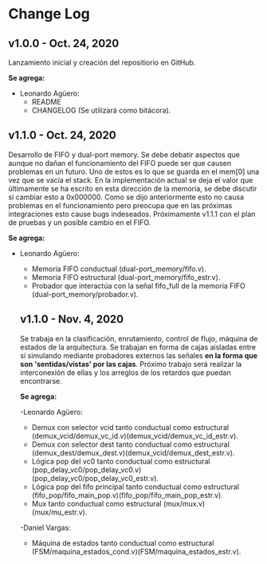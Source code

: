 # Change Log

## v1.0.0 - Oct. 24, 2020

Lanzamiento inicial y creación del repositiorio en GitHub.

**Se agrega:**
- Leonardo Agüero:
  - README
  - CHANGELOG (Se utilizará como bitácora).
  

## v1.1.0 - Oct. 24, 2020

Desarrollo de FIFO y dual-port memory. Se debe debatir aspectos que aunque no dañan el funcionamiento del FIFO puede ser que causen problemas en un futuro. Uno de estos es lo que se guarda en el mem[0] una vez que se vacía el stack. En la implementación actual se deja el valor que últimamente se ha escrito en esta dirección de la memoria, se debe discutir si cambiar esto a 0x000000. Como se dijo anteriormente esto no causa problemas en el funcionamiento pero preocupa que en las próximas integraciones esto cause bugs indeseados. Próximamente v1.1.1 con el plan de pruebas y un posible cambio en el FIFO.

**Se agrega:**
- Leonardo Agüero:
  - Memoria FIFO conductual (dual-port_memory/fifo.v).
  - Memoria FIFO estructural (dual-port_memory/fifo_estr.v).
  - Probador que interactúa con la señal fifo_full de la memoria FIFO (dual-port_memory/probador.v).
  
  ## v1.1.0 - Nov. 4, 2020
  
  Se trabaja en la clasificación, enrutamiento, control de flujo, máquina de estados de la arquitectura. Se trabajan en forma de cajas aisladas entre sí simulando mediante probadores externos las señales **en la forma que son 'sentidas/vistas' por las cajas**. Próximo trabajo será realizar la interconexión de ellas y los arreglos de los retardos que puedan encontrarse.
  
  **Se agrega:**
  
  -Leonardo Agüero:
    - Demux con selector vcid tanto conductual como estructural (demux_vcid/demux_vc_id.v)(demux_vcid/demux_vc_id_estr.v).
    - Demux con selector dest tanto conductual como estructural (demux_dest/demux_dest.v)(demux_vcid/demux_dest_estr.v).
    - Lógica pop del vc0 tanto conductual como estructural (pop_delay_vc0/pop_delay_vc0.v)(pop_delay_vc0/pop_delay_vc0_estr.v).
    - Lógica pop del fifo principal tanto conductual como estructural (fifo_pop/fifo_main_pop.v)(fifo_pop/fifo_main_pop_estr.v).
    - Mux tanto conductual como estructural (mux/mux.v)(mux/mu_estr.v).
  
  -Daniel Vargas:
    - Máquina de estados tanto conductual como estructural (FSM/maquina_estados_cond.v)(FSM/maquina_estados_estr.v).
    
